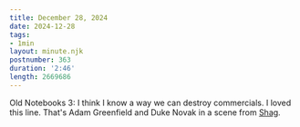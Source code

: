 ```yaml
---
title: December 28, 2024
date: 2024-12-28
tags:
- 1min
layout: minute.njk
postnumber: 363
duration: '2:46'
length: 2669686
---
```

Old Notebooks 3: I think I know a way we can destroy commercials. I loved this line. That's Adam Greenfield and Duke Novak in a scene from [Shag](https://www.listenfaster.com/main/shag-carpet/).